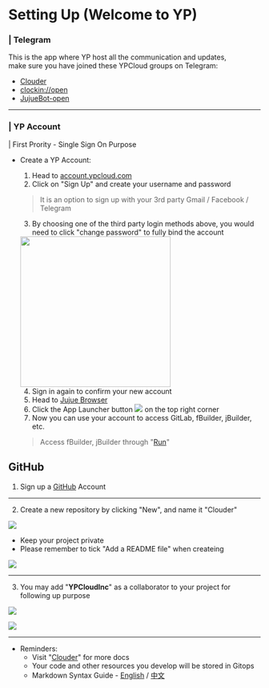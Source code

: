 # Setting Up (Welcome to YP)

### | Telegram
This is the app where YP host all the communication and updates,
<br>make sure you have joined these YPCloud groups on Telegram:
* [Clouder](https://t.me/clouder_open)
* [clockin://open](https://t.me/clockin_open)
* [JujueBot-open](https://t.me/jujuebot_open)

---
### | YP Account 
| First Prority - Single Sign On Purpose
* Create a YP Account:
    1. Head to [account.ypcloud.com](https://account.ypcloud.com/#/login)
    2. Click on "Sign Up" and create your username and password
     > It is an option to sign up with your 3rd party Gmail / Facebook / Telegram
    3. By choosing one of the third party login methods above, you would need to  click "change password" to fully bind the account
    <img src="https://i.imgur.com/TAbqWvv.png" width=300 height=300>
    
    4. Sign in again to confirm your new account
    5. Head to [Jujue Browser](https://jujue.app/browser)
    6. Click the App Launcher button ![](https://i.imgur.com/3eNN7Er.png) on the top right corner
    7. Now you can use your account to access GitLab, fBuilder, jBuilder, etc.
    > Access fBuilder, jBuilder through "[Run](https://run.ypcloud.com)"

## GitHub
1. Sign up a [GitHub](https://github.com/) Account

---
2. Create a new repository by clicking "New", and name it "Clouder"

![](https://user-images.githubusercontent.com/116076967/196869079-d4530192-f94f-4b21-b71a-b1f82c982778.png)

* Keep your project private
* Please remember to tick "Add a README file" when createing 

![](https://user-images.githubusercontent.com/116076967/196886092-a4169a56-e0db-4176-a7cc-6e3b5bf95bdb.png)

---
3. You may add "**YPCloudInc**" as a collaborator to your project for following up purpose

![](https://user-images.githubusercontent.com/116076967/196886186-82528f6e-53d9-4ab4-a15e-540e0b6fdbe8.png)

![](https://user-images.githubusercontent.com/116076967/196886208-206029fe-4426-4dae-83da-a4205fa56e61.png)

---
* Reminders: 
    * Visit "[Clouder](https://github.com/YPCloudInc/Clouder/)" for more docs
    * Your code and other resources you develop will be stored in Gitops
    * Markdown Syntax Guide - [English](https://www.markdownguide.org/basic-syntax/) / [中文](https://markdown.tw/) 
